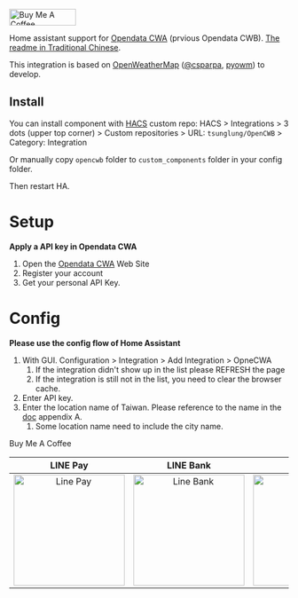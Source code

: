 <a href="https://www.buymeacoffee.com/tsunglung" target="_blank"><img src="https://cdn.buymeacoffee.com/buttons/default-orange.png" alt="Buy Me A Coffee" height="30" width="120"></a>

Home assistant support for [Opendata CWA](https://opendata.cwa.gov.tw/index) (prvious Opendata CWB). [The readme in Traditional Chinese](https://github.com/tsunglung/OpenCWB/blob/master/README_zh-tw.md).


This integration is based on [OpenWeatherMap](https://openweathermap.org) ([@csparpa](https://pypi.org/user/csparpa), [pyowm](https://github.com/csparpa/pyowm)) to develop.

## Install

You can install component with [HACS](https://hacs.xyz/) custom repo: HACS > Integrations > 3 dots (upper top corner) > Custom repositories > URL: `tsunglung/OpenCWB` > Category: Integration

Or manually copy `opencwb` folder to `custom_components` folder in your config folder.

Then restart HA.

# Setup

**Apply a API key in Opendata CWA**
1. Open the [Opendata CWA](https://opendata.cwa.gov.tw/devManual/insrtuction) Web Site
2. Register your account
3. Get your personal API Key.

# Config

**Please use the config flow of Home Assistant**


1. With GUI. Configuration > Integration > Add Integration > OpneCWA
   1. If the integration didn't show up in the list please REFRESH the page
   2. If the integration is still not in the list, you need to clear the browser cache.
2. Enter API key.
3. Enter the location name of Taiwan. Please reference to the name in the [doc](https://opendata.cwa.gov.tw/opendatadoc/Opendata_City.pdf) appendix A.
   1. Some location name need to include the city name.

Buy Me A Coffee

|  LINE Pay | LINE Bank | JKao Pay |
| :------------: | :------------: | :------------: |
| <img src="https://github.com/tsunglung/OpenCWB/blob/master/linepay.jpg" alt="Line Pay" height="200" width="200">  | <img src="https://github.com/tsunglung/OpenCWB/blob/master/linebank.jpg" alt="Line Bank" height="200" width="200">  | <img src="https://github.com/tsunglung/OpenCWB/blob/master/jkopay.jpg" alt="JKo Pay" height="200" width="200">  |
